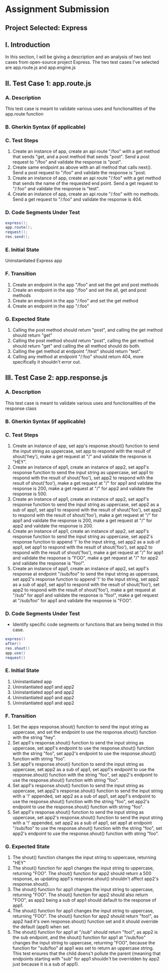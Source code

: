 # Assignment Submission

## Project Selected: Express

## I. Introduction
In this section, I will be giving a description and an analysis of two test cases from open-source project Express. The two test cases I've selected are app.route.js and app.engine.js

## II. Test Case 1: app.route.js
### A. Description
This test case is meant to validate various uses and functionalities of the app.route function
### B. Gherkin Syntax (if applicable)

### C. Test Steps
1. Create an instance of app, create an api route "/foo" with a get method that sends "get, and a post method that sends "post". Send a post request to "/foo" and validate the response is "post".
2. Create same endpoint as above with an all method that calls next(). Send a post request to "/foo" and validate the response is "post.
3. Create an instance of app, create an api route "/:foo" with a get method that sends the name of the requested end point. Send a get request to "/:foo" and validate the response is "test".
4. Create an instance of app, create an api route "/:foo" with no methods. Send a get request to "/:foo" and validate the response is 404.
### D. Code Segments Under Test
```Java
express();
app.route();
request();
res.send();
```
### E. Initial State
Uninstantiated Express app
### F. Transition
1. Create an endpoint in the app "/foo" and set the get and post methods
2. Create an endpoint in the app "/foo" and set the all, get and post methods
3. Create an endpoint in the app "/:foo" and set the get method
4. Create an endpoint in the app "/:foo"
### G. Expected State
1. Calling the post method should return "post", and calling the get method should return "get"
2. Calling the post method should return "post", calling the get method should return "get" and calling the all method should do both.
3. Calling the get method at endpoint "/test" should return "test".
4. Calling any method at endpoint "/:foo" should return 404, more specifically it shouldn't error out.

## III. Test Case 2: app.response.js
### A. Description
This test case is meant to validate various uses and functionalities of the response class
### B. Gherkin Syntax (if applicable)

### C. Test Steps
1. Create an instance of app, set app's response.shout() function to send the input string as uppercase, set app to respond with the result of shout('hey'), make a get request at "/" and validate the response is "HEY".
2. Create an instance of app1, create an instance of app2, set app1's response function to send the input string as uppercase, set app1 to respond with the result of shout('foo'), set app2 to respond with the result of shout('foo'), make a get request at "/" for app1 and validate the response is 200, make a get request at "/" for app2 and validate the response is 500.
3.  Create an instance of app1, create an instance of app2, set app1's response function to send the input string as uppercase, set app2 as a sub of app1, set app1 to respond with the result of shout('foo'), set app2 to respond with the result of shout('foo'), make a get request at "/" for app1 and validate the response is 200, make a get request at "/" for app2 and validate the response is 200.
4.  Create an instance of app1, create an instance of app2, set app1's response function to send the input string as uppercase, set app2's response function to append '!' to the input string, set app2 as a sub of app1, set app1 to respond with the result of shout('foo'), set app2 to respond with the result of shout('foo'), make a get request at "/" for app1 and validate the response is "FOO", make a get request at "/" for app2 and validate the response is "foo!".
5.  Create an instance of app1, create an instance of app2, set app1's response at endpoint "/sub/foo" to send the input string as uppercase, set app2's response function to append '!' to the input string, set app2 as a sub of app1, set app1 to respond with the result of shout('foo'), set app2 to respond with the result of shout('foo'), make a get request at "/sub" for app1 and validate the response is "foo!", make a get request at "/sub/foo" for app1 and validate the response is "FOO".
### D. Code Segments Under Test
- Identify specific code segments or functions that are being tested in this case.
```Java
express()
after()
res.shout()
app.use()
request()
```
### E. Initial State
1. Uninstantiated app
2. Uninstantiated app1 and app2
3. Uninstantiated app1 and app2
4. Uninstantiated app1 and app2
5. Uninstantiated app1 and app2
### F. Transition
1. Set the apps response.shout() function to send the input string as uppercase, and set the endpoint to use the response.shout() function with the string "hey".
2. Set app1's response.shout() function to send the input string as uppercase, set app1's endpoint to use the response.shout() function with the string "foo", set app2's endpoint to use the response.shout() function with string "foo".
3. Set app1's response.shout() function to send the input string as uppercase, set app2 as a sub of app1, set app1's endpoint to use the response.shout() function with the string "foo", set app2's endpoint to use the response.shout() function with string "foo".
4. Set app1's response.shout() function to send the input string as uppercase, set app2's response.shout() function to send the input string with a '!' appended, set app2 as a sub of app1, set app1's endpoint to use the response.shout() function with the string "foo", set app2's endpoint to use the response.shout() function with string "foo".
5. Set app1's response.shout() function to send the input string as uppercase, set app2's response.shout() function to send the input string with a '!' appended, set app2 as a sub of app1, set app1 at endpoint "/sub/foo" to use the response.shout() function with the string "foo", set app2's endpoint to use the response.shout() function with string "foo".
### G. Expected State
1. The shout() function changes the input string to uppercase, returning "HEY"
2. The shout() function for app1 changes the input string to uppercase, returning "FOO". The shout() function for app2 should return a 500 response, as updating app1's response.shout() shouldn't affect app2's response.shout().
3. The shout() function for app1 changes the input string to uppercase, returning "FOO". The shout() function for app2 should also return "FOO", as app2 being a sub of app1 should default to the response of app1.
4. The shout() function for app1 changes the input string to uppercase, returning "FOO". The shout() function for app2 should return "foo!", as app2 had it's own response.shout() function set and it should override the default (app1) when set.
5. The shout() function for app1 at "/sub" should return "foo!", as app2 is the sub endpoint, and the shout() function for app1 at "/sub/foo" changes the input string to uppercase, returning "FOO", because the function for "sub/foo" at app1 was set to return an uppercase string. This test ensures that the child doens't pollute the parent (meaning that endpoints starting with "sub" for app1 shouldn't be overridden by app2 just because it is a sub of app1).

